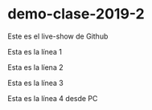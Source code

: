 # demo-clase-2019-2
Este es el live-show de Github

Esta es la línea 1

Esta es la líena 2

Esta es la línea 3

Esta es la línea 4 desde PC
